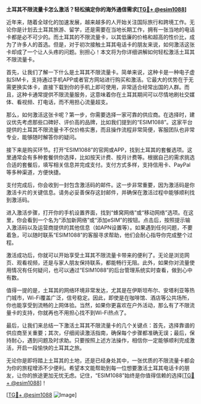 **土耳其不限流量卡怎么激活？轻松搞定你的海外通信需求[[TG💪+ @esim1088](https://t.me/s/esim1088)]**

近年来，随着全球化的加速发展，越来越多的人开始关注国际旅行和跨境工作。无论你是计划去土耳其旅游、留学，还是需要在当地长期工作，拥有一张当地的电话卡都是必不可少的。而土耳其的不限流量卡，以其低廉的价格和超高的性价比，成为了许多人的首选。但是，对于初次接触土耳其电话卡的朋友来说，如何激活这张卡却成了一个让人头疼的问题。别担心！本文将为你详细讲解如何轻松激活土耳其不限流量卡。

首先，让我们了解一下什么是土耳其不限流量卡。简单来说，这种卡是一种电子虚拟SIM卡，支持通过手机APP或者官方网站进行购买和激活。它最大的优势在于无需更换实体卡，直接下载到你的手机上即可使用，非常适合经常出国的人群。而且，这种卡通常提供不限流量服务，这意味着你在土耳其期间可以尽情地刷社交媒体、看视频、打电话，而不用担心流量超支。

那么，如何激活这张卡呢？第一步，你需要选择一家可靠的供应商。在选择时，建议优先考虑那些口碑好、评价高的品牌，比如我们提到的“ESIM1088”。这家平台提供的土耳其不限流量卡不仅价格实惠，而且操作流程非常简便，客服团队也非常专业，能够随时解答你的疑问。

接下来是购买环节。打开“ESIM1088”的官网或APP，找到土耳其的套餐选项。这里通常会有多种套餐供你选择，比如按天计费、按月计费等。根据自己的需求挑选合适的套餐后，填写相关信息并完成支付。支付方式多样，支持信用卡、PayPal等多种渠道，方便快捷。

支付完成后，你会收到一封包含激活码的邮件。这一步非常重要，因为激活码是你激活卡片的关键信息。请务必妥善保存这封邮件，并确保在激活过程中能够顺利找到激活码。

进入激活步骤，打开你的手机设置界面，找到“蜂窝网络”或“移动网络”选项。在这里，你会看到一个名为“添加新网络”或“添加eSIM”的按钮。点击后，按照提示输入激活码以及运营商提供的其他信息（如APN设置等）。如果遇到任何问题，不要着急，可以随时联系“ESIM1088”的客服寻求帮助，他们会耐心指导你完成整个过程。

激活成功后，你就可以开始享受土耳其不限流量卡带来的便利了。无论是浏览网页、观看视频，还是与家人朋友保持联系，都能畅行无阻。此外，如果你对流量使用情况有任何疑问，也可以通过“ESIM1088”的后台管理系统实时查看，做到心中有数。

值得一提的是，土耳其的网络环境非常发达，尤其是在伊斯坦布尔、安塔利亚等热门城市，Wi-Fi覆盖广泛，信号稳定。因此，即使是在咖啡馆、酒店等公共场所，你也能享受到流畅的上网体验。当然，如果你更喜欢在户外活动，那么有了不限流量卡的支持，你就再也不用担心找不到Wi-Fi热点了。

最后，让我们来总结一下激活土耳其不限流量卡的几个关键点：首先，选择靠谱的供应商至关重要；其次，仔细阅读激活指南，确保每个步骤都准确无误；最后，保持耐心，遇到问题及时求助。只要按照上述方法操作，相信你一定能够顺利完成激活，开启一段愉快的土耳其之旅。

无论你是即将踏上土耳其的土地，还是已经身处其中，一张优质的不限流量卡都会为你的旅程增添不少便利。希望本文能帮助到每一位想要激活土耳其电话卡的朋友，让你的旅途更加无忧无虑。记住，“ESIM1088”始终是你值得信赖的选择[[TG💪+ @esim1088](https://t.me/s/esim1088)]！

[[TG💪+ @esim1088](https://t.me/s/esim1088) ![Image](https://i.postimg.cc/4NQfJmqS/Snipaste-2025-05-13-00-14-12.png)]